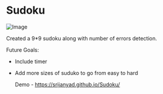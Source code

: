 # Sudoku

![Image](https://github.com/user-attachments/assets/05a8d151-39fb-4ecf-b32b-49578d00a0bb)


Created a 9*9 sudoku along with number of errors detection.

Future Goals:
- Include timer
- Add more sizes of suduko to go from easy to hard

  Demo - https://srijanyad.github.io/Sudoku/
